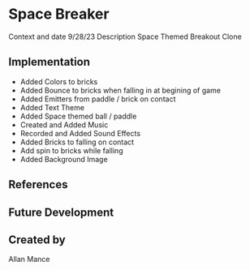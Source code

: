 # Space Breaker

Context and date
9/28/23
Description
Space Themed Breakout Clone

## Implementation

- Added Colors to bricks
- Added Bounce to bricks when falling in at begining of game
- Added Emitters from paddle / brick on contact
- Added Text Theme
- Added Space themed ball / paddle
- Created and Added Music
- Recorded and Added Sound Effects
- Added Bricks to falling on contact
- Add spin to bricks while falling
- Added Background Image

## References


## Future Development


## Created by
Allan Mance
